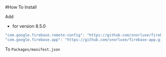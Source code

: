 #How To Install

Add

- for version 8.5.0
```csharp
"com.google.firebase.remote-config": "https://github.com/snorluxe/firebase-remote-config.git?path=Assets/_Root#8.5.0",
"com.google.firebase.app": "https://github.com/snorluxe/firebase-app.git?path=Assets/_Root#8.5.0",
```

To `Packages/manifest.json`